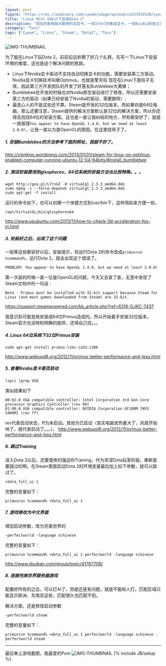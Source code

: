```yaml
---
layout: post
figure: "https://res.cloudinary.com/cyeam/image/upload/v1537933530/cyeam/Linus-Torvalds-Fuck-You-Nvidia.jpg"
title: "Linux Mint 64bit下安装Dota 2"
description: "现在的新电脑大都用的双显卡，一张Intel的集成显卡，一张Nvidia的独立显卡。默认运行集成显卡，在玩游戏这些需要大量图形计算的时候运行独立显卡。这个自动切换的过程在Windows和Mac环境下，都是由Nvidia的显卡驱动自动完成的，而在Linux下，伟大的Nvidia却不提供这样的切换功能了。所以Linus问候了它。"
category: "Toss"
tags: ["Cyeam", "Linux", "Steam", "Dota2", "Toss"]
---
```


![IMG-THUMBNAIL](https://res.cloudinary.com/cyeam/image/upload/v1537933530/cyeam/dota-2-logo.jpg)

为了能在Linux下玩Dota 2，前前后后折腾了好几个礼拜，先写一下Linux下安装环境的难度，这也是这个解决问题的思路。

+ Linux下Nvidia显卡驱动不支持自动切换显卡的功能，需要安装第三方驱动。Nvidia显卡切换技术叫做Optimus，也就是擎天柱
现在在Linux下面柱子无效，因此第三方开发团队的开发了好基友Bumblebee大黄蜂；
+ Bumblebee在开发的时候也对Nvidia原生驱动进行了修改，所以还需要安装第三方的驱动（如果已经安装了Nvidia的驱动，需要删除）;
+ 最恶心人的不是这些还不算。Steam是开发的32位版本，而如果你是64位电脑，那么还要注意，Steam提供的解决方案默认是32位的解决方案，所以你还得去找找64位的安装方案。这也是一直让我纠结的地方，所有都安好了，就是一直报错`You appear to have OpenGL 1.4.0, but we need at least 2.0.0!`，让我一直以为是OpenGL的原因，在这里绕弯子了。


##### 1. 安装Bumblebee的方法参考下面的网址，我就不抄了。
http://cjenkins.wordpress.com/2013/01/01/steam-for-linux-on-optimus-enabled-computer-running-ubuntu-12-04-64bits/#install_bumblebee

##### 2. 测试安装要用到glxspheres，64位系统的安装方法也比较特殊。。。
    wget http://goo.gl/L7rsGZ -O virtualgl_2.3.3_amd64.deb 
    sudo dpkg -i --force-depends virtualgl_2.3.3_amd64.deb 
    sudo apt-get -f install

运行的命令如下，也可以创建一个快捷方式到/usr/bin下，这样用起来方便一些。

    /opt/VirtualGL/bin/glxspheres64

http://www.upubuntu.com/2013/11/how-to-check-3d-acceleration-fps-in.html

##### 3. 安装好之后，出现了这个问题
一般等这些都安好以后，安装提示，将运行Dota 2的命令改成`primusrun %command%`，运行Dota 2，就会出现这个错误了。

    PROBLEM: You appear to have OpenGL 1.4.0, but we need at least 2.0.0!

第一次装的时候一直一位是OpenGL的问题，今天又去查了查，无意中发现了Steam文档中的一句话：

    Note - Primus must be installed with 32-bit support because Steam for Linux (and most games downloaded from Steam) are 32-bit.

https://support.steampowered.com/kb_article.php?ref=6316-GJKC-7437

我意识到可能是我安装成64位Primus造成的。所以开始着手安装32位版本。Steam官方也没特别明确的提供，还得自己找。。。

##### 4. Linux 64位系统下32位Primus安装
    sudo apt-get install primus-libs-ia32:i386

http://www.webupd8.org/2012/11/primus-better-performance-and-less.html

##### 5. 查看Nvidia显卡是否启动
    lspci |grep VGA

类似结果如下

    00:02.0 VGA compatible controller: Intel Corporation 3rd Gen Core processor Graphics Controller (rev 09)
    01:00.0 VGA compatible controller: NVIDIA Corporation GF108M [NVS 5400M] (rev ff)
rev代表启动状态，ff为未启动。其他为已启动（其实电脑发热量大了，风扇开始响了，就代表启动了。。。）。
http://www.webupd8.org/2012/11/primus-better-performance-and-less.html

##### 6. 跳过Training
进入Dota 2以后，还要蛋疼的强迫你Training，作为资深Dota玩家的我，果断是要跳过的啊。在Steam里面启动Dota 2的环境变量最后加上如下参数，就可以跳过了。

    +dota_full_ui 1

完整的变量如下：

    primusrun %command% +dota_full_ui 1

##### 7. 游戏修改为中文界面
增加启动参数，改为完美世界的

    -perfectworld -language schinese
完整的变量如下：

    primusrun %command% +dota_full_ui 1 perfectworld -language schinese

http://www.douban.com/group/topic/41787706/

##### 8. 连接完美世界服务器游戏
配置好所有的之后，可以打AI了，但是还是有问题，就是不能和人打。匹配区域只能显示欧洲、东南亚这些，匹配很久也匹配不到。

解决方案，还是修改启动参数

    -perfectworld steam

完整的变量如下：

    primusrun %command% +dota_full_ui 1 perfectworld -language schinese -perfectworld steam

---
最后奉上游戏截图，我最爱的Pom
![IMG-THUMBNAIL](https://res.cloudinary.com/cyeam/image/upload/v1537933530/cyeam/dota2_pom.png)
{% include JB/setup %}
